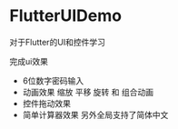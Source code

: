 # FlutterUIDemo
对于Flutter的UI和控件学习

完成ui效果
- 6位数字密码输入
- 动画效果 缩放 平移 旋转 和 组合动画
- 控件拖动效果
- 简单计算器效果
另外全局支持了简体中文

